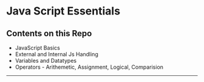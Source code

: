 # Java Script Essentials

## Contents on this Repo

- JavaScript Basics
- External and Internal Js Handling
- Variables and Datatypes
- Operators - Arithemetic, Assignment, Logical, Comparision

---